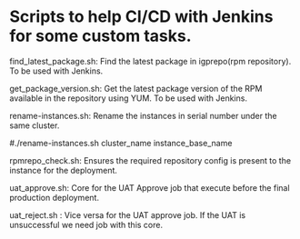 # Scripts to help CI/CD with Jenkins for some custom tasks.

find_latest_package.sh: Find the latest package in igprepo(rpm repository). To be used with Jenkins.

get_package_version.sh: Get the latest package version of the RPM available in the repository using YUM. To be used with Jenkins.

rename-instances.sh: Rename the instances in serial number under the same cluster.

#./rename-instances.sh cluster_name instance_base_name

rpmrepo_check.sh: Ensures the required repository config is present to the instance for the deployment.

uat_approve.sh: Core for the UAT Approve job that execute before the final production deployment.

uat_reject.sh : Vice versa for the UAT approve job. If the UAT is unsuccessful we need job with this core.